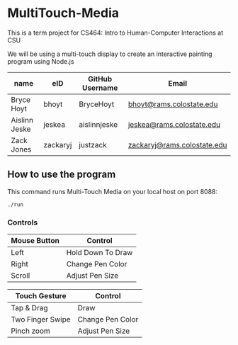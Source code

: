 # MultiTouch-Media

This is a term project for CS464: Intro to Human-Computer Interactions at CSU

We will be using a multi-touch display to create an interactive painting program using Node.js

| name | eID | GitHub Username | Email |
|------|-----|-----------------|-------|
| Bryce Hoyt | bhoyt | BryceHoyt | bhoyt@rams.colostate.edu |
| Aislinn Jeske | jeskea | aislinnjeske | jeskea@rams.colostate.edu
| Zack Jones | zackaryj | justzack | zackaryj@rams.colostate.edu



## How to use the program

This command runs Multi-Touch Media on your local host on port 8088:

`./run`

### Controls

| Mouse Button | Control | 
|--------------|---------|
| Left | Hold Down To Draw |
| Right | Change Pen Color |
| Scroll | Adjust Pen Size |

| Touch Gesture | Control | 
|---------------|---------|
| Tap & Drag | Draw |
| Two Finger Swipe | Change Pen Color | 
| Pinch zoom | Adjust Pen Size |
